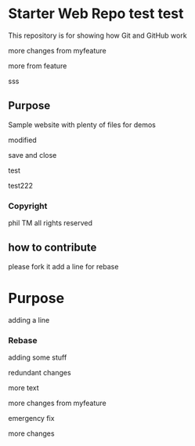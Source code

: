 # Starter Web Repo test test

This repository is for showing how Git and GitHub work

more changes from myfeature

more from feature

sss
## Purpose

Sample website with plenty of files for demos

modified

save and close

test

test222

### Copyright

phil TM
all rights reserved
## how to contribute

please fork it add a line for rebase

# Purpose 

adding a line

### Rebase

adding some stuff

redundant changes

more text

more changes from myfeature

emergency fix

more changes